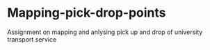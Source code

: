 # Mapping-pick-drop-points
Assignment on mapping and anlysing pick up and drop of university transport service
